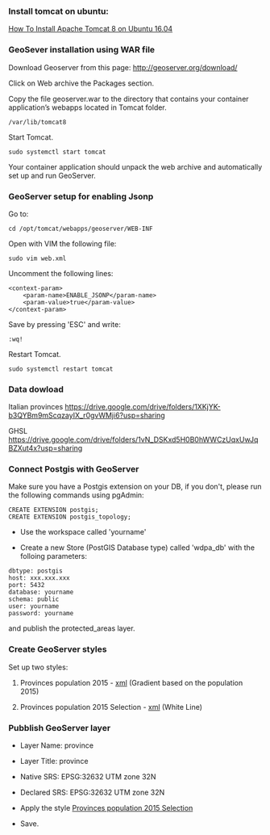 
### Install tomcat on ubuntu:

[How To Install Apache Tomcat 8 on Ubuntu 16.04](https://www.digitalocean.com/community/tutorials/how-to-install-apache-tomcat-8-on-ubuntu-16-04)

### GeoSever installation using WAR file 
Download Geoserver from this page: http://geoserver.org/download/

Click on Web archive the Packages section.

Copy the file geoserver.war to the directory that contains your container application’s webapps located in Tomcat folder.

```
/var/lib/tomcat8
```
Start Tomcat.
```
sudo systemctl start tomcat
```
Your container application should unpack the web archive and automatically set up and run GeoServer.

### GeoServer setup for enabling Jsonp

Go to:
```
cd /opt/tomcat/webapps/geoserver/WEB-INF
```
Open with VIM the following file:
```
sudo vim web.xml
```
Uncomment the following lines:
```
<context-param>
    <param-name>ENABLE_JSONP</param-name>
    <param-value>true</param-value>
</context-param>
```
Save by pressing 'ESC' and write:
```
:wq!
```
Restart Tomcat.
```
sudo systemctl restart tomcat
```
### Data dowload
Italian provinces
https://drive.google.com/drive/folders/1XKjYK-b3QYBm9mScqzayIX_r0gvWMji6?usp=sharing

GHSL
https://drive.google.com/drive/folders/1vN_DSKxd5H0B0hWWCzUqxUwJqBZXut4x?usp=sharing


### Connect Postgis with GeoServer

Make sure you have a Postgis extension on your DB, if you don't, please run the following commands using pgAdmin:
```
CREATE EXTENSION postgis;
CREATE EXTENSION postgis_topology;
```

- Use the workspace called 'yourname'

- Create a new Store (PostGIS Database type) called 'wdpa_db' with the folloing parameters:

```
dbtype: postgis
host: xxx.xxx.xxx
port: 5432
database: yourname
schema: public
user: yourname
password: yourname
```
and publish the protected_areas layer.

### Create GeoServer styles

Set up two styles:

1) Provinces population 2015 - [xml](https://github.com/lucageo/mastergis/tree/master/styles) (Gradient based on the population 2015)

2) Provinces population 2015 Selection - [xml](https://github.com/lucageo/mastergis/tree/master/styles) (White Line)

### Pubblish GeoServer layer

- Layer Name: province
- Layer Title: province
- Native SRS: EPSG:32632 UTM zone 32N
- Declared SRS: EPSG:32632 UTM zone 32N

- Apply the style [Provinces population 2015 Selection](https://github.com/lucageo/mastergis/tree/master/styles)

- Save.




